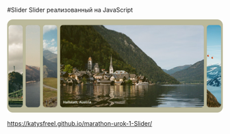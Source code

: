 #Slider
Slider реализованный на JavaScript

![Image](https://github.com/KatySFreel/marathon-urok-1-Slider/raw/main/preview.png)

https://katysfreel.github.io/marathon-urok-1-Slider/
